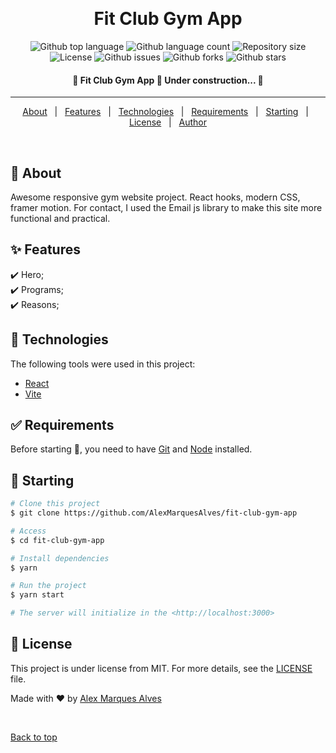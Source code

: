 <div align="center" id="top">
  <!-- <img src="./." alt="Fit Club Gym App" /> -->

&#xa0;

  <!-- <a href="https://fit-club-gym-app.netlify.app">Demo</a> -->
</div>

<h1 align="center">Fit Club Gym App</h1>

<p align="center">
  <img alt="Github top language" src="https://img.shields.io/github/languages/top/AlexMarquesAlves/fit-club-gym-app?color=56BEB8">

  <img alt="Github language count" src="https://img.shields.io/github/languages/count/AlexMarquesAlves/fit-club-gym-app?color=56BEB8">

  <img alt="Repository size" src="https://img.shields.io/github/repo-size/AlexMarquesAlves/fit-club-gym-app?color=56BEB8">

  <img alt="License" src="https://img.shields.io/github/license/AlexMarquesAlves/fit-club-gym-app?color=56BEB8">

  <img alt="Github issues" src="https://img.shields.io/github/issues/AlexMarquesAlves/fit-club-gym-app?color=56BEB8" />

  <img alt="Github forks" src="https://img.shields.io/github/forks/AlexMarquesAlves/fit-club-gym-app?color=56BEB8" />

  <img alt="Github stars" src="https://img.shields.io/github/stars/AlexMarquesAlves/fit-club-gym-app?color=56BEB8" />
</p>

<h4 align="center">
	🚧  Fit Club Gym App 🚀 Under construction...  🚧
</h4>

<hr/>

<p align="center">
  <a href="#dart-about">About</a> &#xa0; | &#xa0;
  <a href="#sparkles-features">Features</a> &#xa0; | &#xa0;
  <a href="#rocket-technologies">Technologies</a> &#xa0; | &#xa0;
  <a href="#white_check_mark-requirements">Requirements</a> &#xa0; | &#xa0;
  <a href="#checkered_flag-starting">Starting</a> &#xa0; | &#xa0;
  <a href="#memo-license">License</a> &#xa0; | &#xa0;
  <a href="https://github.com/AlexMarquesAlves" target="_blank">Author</a>
</p>

<br>

## :dart: About

Awesome responsive gym website project. React hooks, modern CSS, framer motion.
For contact, I used the Email js library to make this site more functional and
practical.

## :sparkles: Features

:heavy_check_mark: Hero;\
:heavy_check_mark: Programs;\
:heavy_check_mark: Reasons;

<!-- :heavy_check_mark: Feature 2;\
:heavy_check_mark: Feature 3; -->

## :rocket: Technologies

The following tools were used in this project:

-  [React](https://reactjs.org/)
-  [Vite](https://vitejs.dev/)

## :white_check_mark: Requirements

Before starting :checkered_flag:, you need to have [Git](https://git-scm.com)
and [Node](https://nodejs.org/en/) installed.

## :checkered_flag: Starting

```bash
# Clone this project
$ git clone https://github.com/AlexMarquesAlves/fit-club-gym-app

# Access
$ cd fit-club-gym-app

# Install dependencies
$ yarn

# Run the project
$ yarn start

# The server will initialize in the <http://localhost:3000>
```

## :memo: License

This project is under license from MIT. For more details, see the
[LICENSE](LICENSE.md) file.

Made with :heart: by
<a href="https://github.com/AlexMarquesAlves" target="_blank">Alex Marques
Alves</a>

&#xa0;

<a href="#top">Back to top</a>

